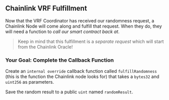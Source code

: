 ## Chainlink VRF Fulfillment

Now that the VRF Coordinator has received our randomness request, a Chainlink Node will come along and fulfill that request. When they do, they will need a function to _call our smart contract back at_.

> <emoji id="brain" /> Keep in mind that this fulfillment is a _separate request_ which will start from the Chainlink Oracle! 

### <emoji id="checkered_flag" /> Your Goal: Complete the Callback Function 

Create an `internal override` callback function called `fulfillRandomness` (this is the function the Chainlink node looks for) that takes a `bytes32` and `uint256` as parameters.

Save the random result to a public `uint` named `randomResult`. 